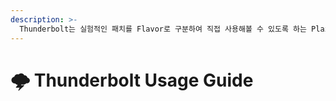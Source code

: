 ```yaml
---
description: >-
  Thunderbolt는 실험적인 패치를 Flavor로 구분하여 직접 사용해볼 수 있도록 하는 Plazma 기반 서버 플랫폼입니다.
---
```


# 🌩️ Thunderbolt Usage Guide
